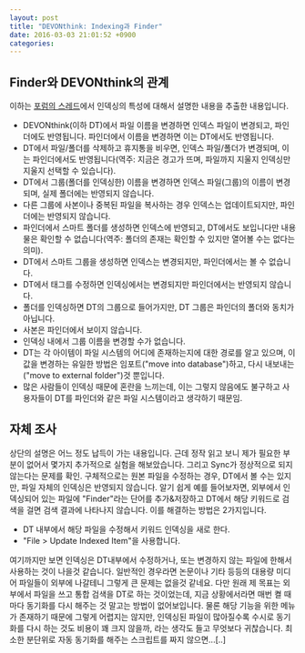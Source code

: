 ```yaml
---
layout: post
title: "DEVONthink: Indexing과 Finder"
date: 2016-03-03 21:01:52 +0900
categories:
---
```


## Finder와 DEVONthink의 관계

이하는 [포럼의 스레드](http://forum.devontechnologies.com/viewtopic.php?f=2&t=20284&p=95948&hilit=indexing+delete#p95948)에서 인덱싱의 특성에 대해서 설명한 내용을 추출한 내용입니다.

 - DEVONthink(이하 DT)에서 파일 이름을 변경하면 인덱스 파일이 변경되고, 파인더에도 반영됩니다. 파인더에서 이름을 변경하면 이는 DT에서도 반영됩니다.
 - DT에서 파일/폴더를 삭제하고 휴지통을 비우면, 인덱스 파일/폴더가 변경되며, 이는 파인더에서도 반영됩니다(역주: 지금은 경고가 뜨며, 파일까지 지울지 인덱싱만 지울지 선택할 수 있습니다).
 - DT에서 그룹(폴더를 인덱싱한) 이름을 변경하면 인덱스 파일(그룹)의 이름이 변경되며, 실제 폴더에는 반영되지 않습니다.
 - 다른 그룹에 사본이나 중복된 파일을 복사하는 경우 인덱스는 업데이트되지만, 파인더에는 반영되지 않습니다.
 - 파인더에서 스마트 폴더를 생성하면 인덱스에 반영되고, DT에서도 보입니다만 내용물은 확인할 수 없습니다(역주: 폴더의 존재는 확인할 수 있지만 열어볼 수는 없다는 의미).
 - DT에서 스마트 그룹을 생성하면 인덱스는 변경되지만, 파인더에서는 볼 수 없습니다.
 - DT에서 태그를 수정하면 인덱싱에서는 변경되지만 파인더에서는 반영되지 않습니다. 
 - 폴더를 인덱싱하면 DT의 그룹으로 들어가지만, DT 그룹은 파인더의 폴더와 동치가 아닙니다.
 - 사본은 파인더에서 보이지 않습니다.
 - 인덱싱 내에서 그룹 이름을 변경할 수가 없습니다.
 - DT는 각 아이템이 파일 시스템의 어디에 존재하는지에 대한 경로를 알고 있으며, 이 값을 변경하는 유일한 방법은 임포트("move into database")하고, 다시 내보내는("move to external folder")것 뿐입니다.
 - 많은 사람들이 인덱싱 때문에 혼란을 느끼는데, 이는 그렇지 않음에도 불구하고 사용자들이 DT를 파인더와 같은 파일 시스템이라고 생각하기 때문임.

## 자체 조사

상단의 설명은 어느 정도 납득이 가는 내용입니다. 근데 정작 읽고 보니 제가 필요한 부분이 없어서 몇가지 추가적으로 실험을 해보았습니다. 그리고 Sync가 정상적으로 되지 않는다는 문제를 확인. 구체적으로는 원본 파일을 수정하는 경우, DT에서 볼 수는 있지만, 파일 자체의 인덱싱은 반영되지 않습니다. 알기 쉽게 예를 들어보자면, 외부에서 인덱싱되어 있는 파일에 "Finder"라는 단어를 추가&저장하고 DT에서 해당 키워드로 검색을 걸면 검색 결과에 나타나지 않습니다. 이를 해결하는 방법은 2가지입니다.

  - DT 내부에서 해당 파일을 수정해서 키워드 인덱싱을 새로 한다.
  - "File > Update Indexed Item"을 사용합니다.

여기까지만 보면 인덱싱은 DT내부에서 수정하거나, 또는 변경하지 않는 파일에 한해서 사용하는 것이 나을것 같습니다. 일반적인 경우라면 논문이나 기타 등등의 대용량 미디어 파일들이 외부에 나갈테니 그렇게 큰 문제는 없을것 같네요.
다만 원래 제 목표는 외부에서 파일을 쓰고 통합 검색을 DT로 하는 것이었는데, 지금 상황에서라면 매번 켤 때마다 동기화를 다시 해주는 것 말고는 방법이 없어보입니다. 물론 해당 기능을 위한 메뉴가 존재하기 때문에 그렇게 어렵지는 않지만, 인덱싱된 파일이 많아질수록 수시로 동기화를 다시 하는 것도 비용이 꽤 크지 않을까, 라는 생각도 들고 무엇보다 귀찮습니다. 최소한 분단위로 자동 동기화를 해주는 스크립트를 짜지 않으면...[..]